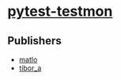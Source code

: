 # [pytest-testmon](https://pypi.org/project/pytest-testmon)



## Publishers
- [matlo](https://pypi.org/user/matlo)
- [tibor_a](https://pypi.org/user/tibor_a)

